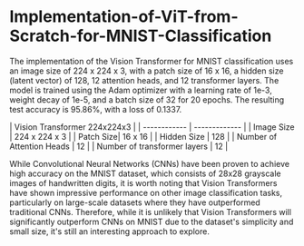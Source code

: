# Implementation-of-ViT-from-Scratch-for-MNIST-Classification
The implementation of the Vision Transformer for MNIST classification uses an image size of 224 x 224 x 3, with a patch size of 16 x 16, a hidden size (latent vector) of 128, 12 attention heads, and 12 transformer layers. The model is trained using the Adam optimizer with a learning rate of 1e-3, weight decay of 1e-5, and a batch size of 32 for 20 epochs. The resulting test accuracy is 95.86%, with a loss of 0.1337. </br>

| Vision Transformer 224x224x3 |
| ------------ | ------------- |
| Image Size | 224 x 224 x 3 |
| Patch Size| 16 x 16 |
| Hidden Size | 128 |
| Number of Attention Heads | 12 |
| Number of transformer layers | 12 |

While Convolutional Neural Networks (CNNs) have been proven to achieve high accuracy on the MNIST dataset, which consists of 28x28 grayscale images of handwritten digits, it is worth noting that Vision Transformers have shown impressive performance on other image classification tasks, particularly on large-scale datasets where they have outperformed traditional CNNs. Therefore, while it is unlikely that Vision Transformers will significantly outperform CNNs on MNIST due to the dataset's simplicity and small size, it's still an interesting approach to explore.
